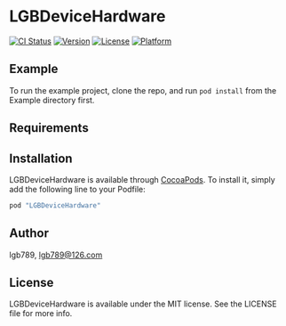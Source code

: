 # LGBDeviceHardware

[![CI Status](http://img.shields.io/travis/lgb789/LGBDeviceHardware.svg?style=flat)](https://travis-ci.org/lgb789/LGBDeviceHardware)
[![Version](https://img.shields.io/cocoapods/v/LGBDeviceHardware.svg?style=flat)](http://cocoapods.org/pods/LGBDeviceHardware)
[![License](https://img.shields.io/cocoapods/l/LGBDeviceHardware.svg?style=flat)](http://cocoapods.org/pods/LGBDeviceHardware)
[![Platform](https://img.shields.io/cocoapods/p/LGBDeviceHardware.svg?style=flat)](http://cocoapods.org/pods/LGBDeviceHardware)

## Example

To run the example project, clone the repo, and run `pod install` from the Example directory first.

## Requirements

## Installation

LGBDeviceHardware is available through [CocoaPods](http://cocoapods.org). To install
it, simply add the following line to your Podfile:

```ruby
pod "LGBDeviceHardware"
```

## Author

lgb789, lgb789@126.com

## License

LGBDeviceHardware is available under the MIT license. See the LICENSE file for more info.
